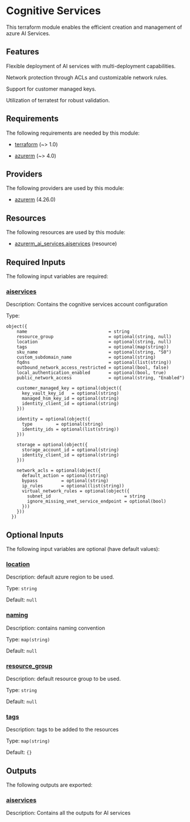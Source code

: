 # Cognitive Services

This terraform module enables the efficient creation and management of azure AI Services.

## Features

Flexible deployment of AI services with multi-deployment capabilities.

Network protection through ACLs and customizable network rules.

Support for customer managed keys.

Utilization of terratest for robust validation.

<!-- BEGIN_TF_DOCS -->
## Requirements

The following requirements are needed by this module:

- <a name="requirement_terraform"></a> [terraform](#requirement\_terraform) (~> 1.0)

- <a name="requirement_azurerm"></a> [azurerm](#requirement\_azurerm) (~> 4.0)

## Providers

The following providers are used by this module:

- <a name="provider_azurerm"></a> [azurerm](#provider\_azurerm) (4.26.0)

## Resources

The following resources are used by this module:

- [azurerm_ai_services.aiservices](https://registry.terraform.io/providers/hashicorp/azurerm/latest/docs/resources/ai_services) (resource)

## Required Inputs

The following input variables are required:

### <a name="input_aiservices"></a> [aiservices](#input\_aiservices)

Description: Contains the cognitive services account configuration

Type:

```hcl
object({
    name                               = string
    resource_group                     = optional(string, null)
    location                           = optional(string, null)
    tags                               = optional(map(string))
    sku_name                           = optional(string, "S0")
    custom_subdomain_name              = optional(string)
    fqdns                              = optional(list(string))
    outbound_network_access_restricted = optional(bool, false)
    local_authentication_enabled       = optional(bool, true)
    public_network_access              = optional(string, "Enabled")

    customer_managed_key = optional(object({
      key_vault_key_id   = optional(string)
      managed_hsm_key_id = optional(string)
      identity_client_id = optional(string)
    }))

    identity = optional(object({
      type         = optional(string)
      identity_ids = optional(list(string))
    }))

    storage = optional(object({
      storage_account_id = optional(string)
      identity_client_id = optional(string)
    }))

    network_acls = optional(object({
      default_action = optional(string)
      bypass         = optional(string)
      ip_rules       = optional(list(string))
      virtual_network_rules = optional(object({
        subnet_id                            = string
        ignore_missing_vnet_service_endpoint = optional(bool)
      }))
    }))
  })
```

## Optional Inputs

The following input variables are optional (have default values):

### <a name="input_location"></a> [location](#input\_location)

Description: default azure region to be used.

Type: `string`

Default: `null`

### <a name="input_naming"></a> [naming](#input\_naming)

Description: contains naming convention

Type: `map(string)`

Default: `null`

### <a name="input_resource_group"></a> [resource\_group](#input\_resource\_group)

Description: default resource group to be used.

Type: `string`

Default: `null`

### <a name="input_tags"></a> [tags](#input\_tags)

Description: tags to be added to the resources

Type: `map(string)`

Default: `{}`

## Outputs

The following outputs are exported:

### <a name="output_aiservices"></a> [aiservices](#output\_aiservices)

Description: Contains all the outputs for AI services
<!-- END_TF_DOCS -->